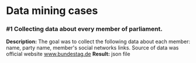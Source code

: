 # Data mining cases

### #1 Collecting data about every member of parliament.
**Description:** The goal was to collect the following data about each member: name, party name, member's social networks links. Source of data was official website www.bundestag.de
**Result:** json file
